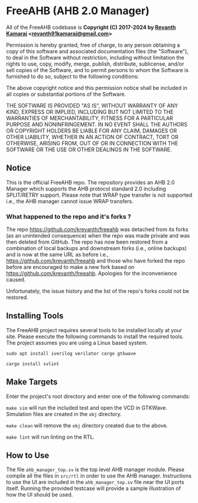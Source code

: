 # FreeAHB (AHB 2.0 Manager)

All of the FreeAHB codebase is **Copyright (C) 2017-2024 by [Revanth Kamaraj](https://github.com/krevanth) <<revanth91kamaraj@gmail.com>>**

Permission is hereby granted, free of charge, to any person obtaining a copy
of this software and associated documentation files (the "Software"), to deal
in the Software without restriction, including without limitation the rights
to use, copy, modify, merge, publish, distribute, sublicense, and/or sell
copies of the Software, and to permit persons to whom the Software is
furnished to do so, subject to the following conditions:

The above copyright notice and this permission notice shall be included in all
copies or substantial portions of the Software.

THE SOFTWARE IS PROVIDED "AS IS", WITHOUT WARRANTY OF ANY KIND, EXPRESS OR
IMPLIED, INCLUDING BUT NOT LIMITED TO THE WARRANTIES OF MERCHANTABILITY,
FITNESS FOR A PARTICULAR PURPOSE AND NONINFRINGEMENT. IN NO EVENT SHALL THE
AUTHORS OR COPYRIGHT HOLDERS BE LIABLE FOR ANY CLAIM, DAMAGES OR OTHER
LIABILITY, WHETHER IN AN ACTION OF CONTRACT, TORT OR OTHERWISE, ARISING FROM,
OUT OF OR IN CONNECTION WITH THE SOFTWARE OR THE USE OR OTHER DEALINGS IN THE
SOFTWARE.

## Notice

This is the official FreeAHB repo. The repository provides an AHB 2.0 Manager
which supports the AHB protocol standard 2.0 including SPLIT/RETRY support. 
Please note that WRAP type transfer is not supported i.e., the AHB manager 
cannot issue WRAP transfers.

### What happened to the repo and it's forks ?

The repo https://github.com/krevanth/freeahb was detached from its forks (as 
an unintended consequence) when the repo was made private and was then deleted 
from GitHub. The repo has now been restored from a combination of local backups
and downstream forks (i.e., online backups) and is now at the same URL as 
before i.e., https://github.com/krevanth/freeahb and those who have forked the 
repo before are encouraged to make a new fork based on 
https://github.com/krevanth/freeahb. Apologies for the inconvenience caused.

Unfortunately, the issue history and the list of the repo's forks could not be 
restored.

## Installing Tools

The FreeAHB project requires several tools to be installed locally at your site.
Please execute the following commands to install the required tools. The project
assumes you are using a Linux based system.

`sudo apt install iverilog verilator cargo gtkwave`

`cargo install svlint`

## Make Targets

Enter the project's root directory and enter one of the following commands:

`make sim` will run the included test and open the VCD in GTKWave. Simulation 
files are created in the `obj` directory.

`make clean` will remove the `obj` directory created due to the above.

`make lint` will run linting on the RTL.

## How to Use

The file `ahb_manager_top.sv` is the top level AHB manager module. Please compile 
all the files in `src/rtl` in order to use the AHB manager. Instructions to use 
the UI are included in the `ahb_manager_top.sv` file near the UI ports itself. 
Running the provided testcase will provide a sample illustration of how the UI
should be used.

